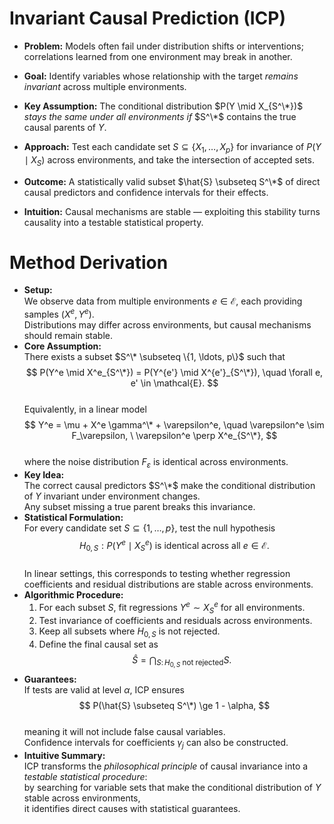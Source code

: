 # Invariant Causal Prediction (ICP)

- **Problem:** Models often fail under distribution shifts or interventions; correlations learned from one environment may break in another.

- **Goal:** Identify variables whose relationship with the target *remains invariant* across multiple environments.

- **Key Assumption:** The conditional distribution $P(Y \mid X_{S^\*})$ *stays the same under all environments if* $S^\*$ contains the true causal parents of $Y$.

- **Approach:** Test each candidate set $S \subseteq \{X_1, \ldots, X_p\}$ for invariance of $P(Y \mid X_S)$ across environments, and take the intersection of accepted sets.

- **Outcome:** A statistically valid subset $\hat{S} \subseteq S^\*$ of direct causal predictors and confidence intervals for their effects.

- **Intuition:** Causal mechanisms are stable — exploiting this stability turns causality into a testable statistical property.

# Method Derivation
- **Setup:**  
  We observe data from multiple environments $e \in \mathcal{E}$, each providing samples $(X^e, Y^e)$.  
  Distributions may differ across environments, but causal mechanisms should remain stable.
- **Core Assumption:**  
  There exists a subset $S^\* \subseteq \{1, \ldots, p\}$ such that  
  $$
  P(Y^e \mid X^e_{S^\*}) = P(Y^{e'} \mid X^{e'}_{S^\*}), \quad \forall e, e' \in \mathcal{E}.
  $$  
  Equivalently, in a linear model  
  $$
  Y^e = \mu + X^e \gamma^\* + \varepsilon^e, \quad \varepsilon^e \sim F_\varepsilon, \ \varepsilon^e \perp X^e_{S^\*},
  $$  
  where the noise distribution $F_\varepsilon$ is identical across environments.
- **Key Idea:**  
  The correct causal predictors $S^\*$ make the conditional distribution of $Y$ invariant under environment changes.  
  Any subset missing a true parent breaks this invariance.
- **Statistical Formulation:**  
  For every candidate set $S \subseteq \{1, \ldots, p\}$, test the null hypothesis  
  $$
  H_{0,S}: P(Y^e \mid X^e_S) \text{ is identical across all } e \in \mathcal{E}.
  $$  
  In linear settings, this corresponds to testing whether regression coefficients and residual distributions are stable across environments.
- **Algorithmic Procedure:**  
  1. For each subset $S$, fit regressions $Y^e \sim X^e_S$ for all environments.  
  2. Test invariance of coefficients and residuals across environments.  
  3. Keep all subsets where $H_{0,S}$ is not rejected.  
  4. Define the final causal set as  
     $$
     \hat{S} = \bigcap_{S:\,H_{0,S}\text{ not rejected}} S.
     $$
- **Guarantees:**  
  If tests are valid at level $\alpha$, ICP ensures  
  $$
  P(\hat{S} \subseteq S^\*) \ge 1 - \alpha,
  $$  
  meaning it will not include false causal variables.  
  Confidence intervals for coefficients $\gamma_j$ can also be constructed.
- **Intuitive Summary:**  
  ICP transforms the *philosophical principle* of causal invariance into a *testable statistical procedure*:  
  by searching for variable sets that make the conditional distribution of $Y$ stable across environments,  
  it identifies direct causes with statistical guarantees.
